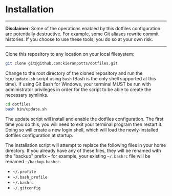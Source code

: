 # Installation

*****
**Disclaimer**: Some of the operations enabled by this dotfiles configuration are potentially destructive. For example, some Git aliases rewrite commit histories. If you choose to use these tools, you do so at your own risk.
*****

Clone this repository to any location on your local filesystem:

```sh
git clone git@github.com:kieranpotts/dotfiles.git
```

Change to the root directory of the cloned repository and run the `bin/update.sh` script using `bash` (Bash is the only shell supported at this time). If using Git Bash for Windows, your terminal MUST be run with administrator privileges in order for the script to be able to create the necessary symlinks.

```sh
cd dotfiles
bash bin/update.sh
```

The update script will install and enable the dotfiles configuration. The first time you do this, you will need to exit your terminal program then restart it. Doing so will create a new login shell, which will load the newly-installed dotfiles configuration at startup.

The installation script will attempt to replace the following files in your home directory. If you already have any of these files, they will be renamed with the "backup" prefix – for example, your existing `~/.bashrc` file will be renamed `~/backup.bashrc`.

- `~/.profile`
- `~/.bash_profile`
- `~/.bashrc`
- `~/.gitconfig`
